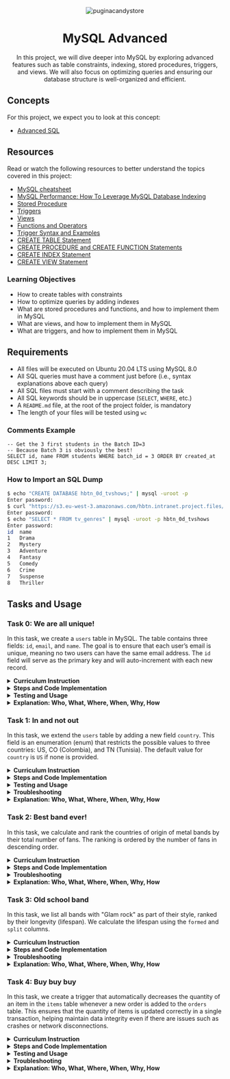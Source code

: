 <div align="center">
    <img src="https://github.com/user-attachments/assets/98e2e92e-c592-41ae-9223-be0aa0a6eee3" alt="puginacandystore" />
    <h1>MySQL Advanced</h1>
    <p>In this project, we will dive deeper into MySQL by exploring advanced features such as table constraints, indexing, stored procedures, triggers, and views. We will also focus on optimizing queries and ensuring our database structure is well-organized and efficient.</p>
</div>

## Concepts

For this project, we expect you to look at this concept:

- [Advanced SQL](https://intranet.atlasschool.com/concepts/877)

## Resources

Read or watch the following resources to better understand the topics covered in this project:

- [MySQL cheatsheet](https://devhints.io/mysql)
- [MySQL Performance: How To Leverage MySQL Database Indexing](https://www.liquidweb.com/blog/mysql-optimization-how-to-leverage-mysql-database-indexing/)
- [Stored Procedure](https://www.w3resource.com/mysql/mysql-procedure.php)
- [Triggers](https://www.w3resource.com/mysql/mysql-triggers.php)
- [Views](https://www.w3resource.com/mysql/mysql-views.php)
- [Functions and Operators](https://dev.mysql.com/doc/refman/5.7/en/functions.html)
- [Trigger Syntax and Examples](https://dev.mysql.com/doc/refman/5.7/en/trigger-syntax.html)
- [CREATE TABLE Statement](https://dev.mysql.com/doc/refman/5.7/en/create-table.html)
- [CREATE PROCEDURE and CREATE FUNCTION Statements](https://dev.mysql.com/doc/refman/5.7/en/create-procedure.html)
- [CREATE INDEX Statement](https://dev.mysql.com/doc/refman/5.7/en/create-index.html)
- [CREATE VIEW Statement](https://dev.mysql.com/doc/refman/5.7/en/create-view.html)

### Learning Objectives

- How to create tables with constraints
- How to optimize queries by adding indexes
- What are stored procedures and functions, and how to implement them in MySQL
- What are views, and how to implement them in MySQL
- What are triggers, and how to implement them in MySQL

## Requirements


- All files will be executed on Ubuntu 20.04 LTS using MySQL 8.0
- All SQL queries must have a comment just before (i.e., syntax explanations above each query)
- All SQL files must start with a comment describing the task
- All SQL keywords should be in uppercase (`SELECT`, `WHERE`, etc.)
- A `README.md` file, at the root of the project folder, is mandatory
- The length of your files will be tested using `wc`

### Comments Example

```
-- Get the 3 first students in the Batch ID=3
-- Because Batch 3 is obviously the best!
SELECT id, name FROM students WHERE batch_id = 3 ORDER BY created_at DESC LIMIT 3;
```

### How to Import an SQL Dump

```bash
$ echo "CREATE DATABASE hbtn_0d_tvshows;" | mysql -uroot -p
Enter password:
$ curl "https://s3.eu-west-3.amazonaws.com/hbtn.intranet.project.files/holbertonschool-higher-level_programming+/274/hbtn_0d_tvshows.sql" -s | mysql -uroot -p hbtn_0d_tvshows
Enter password:
$ echo "SELECT * FROM tv_genres" | mysql -uroot -p hbtn_0d_tvshows
Enter password:
id  name
1   Drama
2   Mystery
3   Adventure
4   Fantasy
5   Comedy
6   Crime
7   Suspense
8   Thriller
```

## Tasks and Usage

### Task 0: We are all unique!

In this task, we create a `users` table in MySQL. The table contains three fields: `id`, `email`, and `name`. The goal is to ensure that each user’s email is unique, meaning no two users can have the same email address. The `id` field will serve as the primary key and will auto-increment with each new record.

<details>
  <summary><strong>Curriculum Instruction</strong></summary>

- Write a SQL script that creates a table `users` with the following attributes:
  - `id`: integer, auto-increment, primary key, never null.
  - `email`: string (255 characters), unique, never null.
  - `name`: string (255 characters).
- The script should not fail if the table already exists.
- The script should work with any database.
- Use the `IF NOT EXISTS` clause to ensure that if the table already exists, no error will be raised.

</details>

<details>
  <summary><strong>Steps and Code Implementation</strong></summary>

**Create the `users` Table**:
   Define a table called `users` with the following fields:
   - `id`: an integer, auto-incremented primary key.
   - `email`: a string (up to 255 characters), unique and not null.
   - `name`: a string (up to 255 characters).

   ```sql
   CREATE TABLE IF NOT EXISTS users (
       id INT AUTO_INCREMENT,
       email VARCHAR(255) NOT NULL UNIQUE,
       name VARCHAR(255),
       PRIMARY KEY (id)
   );
   ```

   - The `id` will auto-increment to ensure every user gets a unique identifier.
   - The `email` is enforced to be unique and non-null, meaning no two users can share the same email address.
   - The `IF NOT EXISTS` clause prevents errors if the table already exists.


</details>

<details>
  <summary><strong>Testing and Usage</strong></summary>

1. **Create the Database**:
   First, ensure the database exists. Create the `holberton` database by running:

   ```bash
   echo "CREATE DATABASE holberton;" | mysql -uroot -p
   ```

2. **Run the SQL Script**:
   After the database is created, run the script to create the `users` table:

   ```bash
   cat 0-uniq_users.sql | mysql -uroot -p holberton
   ```

3. **Insert Users**:
   Insert users with unique emails:

   ```bash
   echo 'INSERT INTO users (email, name) VALUES ("bob@dylan.com", "Bob");' | mysql -uroot -p holberton
   echo 'INSERT INTO users (email, name) VALUES ("sylvie@dylan.com", "Sylvie");' | mysql -uroot -p holberton
   ```

4. **Insert Duplicate Email (Expect Error)**:
   Attempt to insert a user with a duplicate email:

   ```bash
   echo 'INSERT INTO users (email, name) VALUES ("bob@dylan.com", "Jean");' | mysql -uroot -p holberton
   ```

   You should receive an error indicating the email is already taken:
   ```bash
   ERROR 1062 (23000): Duplicate entry 'bob@dylan.com' for key 'email'
   ```

5. **View the Data**:
   Finally, view the contents of the `users` table:

   ```bash
   echo "SELECT * FROM users;" | mysql -uroot -p holberton
   ```

   **Expected Output**:
   ```bash
   id      email               name
   1       bob@dylan.com       Bob
   2       sylvie@dylan.com    Sylvie
   ```
   </details>

<details>
  <summary><strong>Explanation: Who, What, Where, When, Why, How</strong> </summary>

- **What**: We created a `users` table with three fields: `id`, `email`, and `name`. Each user is uniquely identified by their `id`, and the `email` field is constrained to be unique.
- **Where**: This is performed in a MySQL database (`holberton`).
- **Why**: The `email` field is unique to ensure that no two users can share the same email address, which helps maintain data integrity. The `id` field is the primary key to uniquely identify each user.
- **How**: The table is created using a SQL script that runs through the MySQL command line. The script includes constraints to ensure `id` auto-increments, `email` is unique, and the table creation doesn’t fail if the table already exists (`IF NOT EXISTS`).
- **Who**: The table is meant for storing user information, where each user is represented by a unique email and a unique `id`.
- **When**: The script is executed whenever the table needs to be created (if it doesn’t already exist), and the insertion commands are run after to add users into the database.

</details>


### Task 1: In and not out

In this task, we extend the `users` table by adding a new field `country`. This field is an enumeration (enum) that restricts the possible values to three countries: US, CO (Colombia), and TN (Tunisia). The default value for `country` is `US` if none is provided.

<details>
  <summary><strong>Curriculum Instruction</strong></summary>

- Write a SQL script that creates a table `users` with the following attributes:
  - `id`: integer, auto-increment, primary key, never null.
  - `email`: string (255 characters), unique, never null.
  - `name`: string (255 characters).
  - `country`: enum of countries (US, CO, TN), never null, default value is US.
- The script should not fail if the table already exists.
- The script can be executed on any database.

</details>

<details>
  <summary><strong>Steps and Code Implementation</strong></summary>

**Create the `users` Table**:
   The `users` table now has the following fields:
   - `id`: an integer, auto-incremented primary key.
   - `email`: a string (up to 255 characters), unique and not null.
   - `name`: a string (up to 255 characters).
   - `country`: an enum restricted to `US`, `CO`, and `TN` with a default value of `US`.

   ```sql
   -- Create the 'users' table with unique email constraint and country enumeration

   CREATE TABLE IF NOT EXISTS users (
       id INT AUTO_INCREMENT,
       email VARCHAR(255) NOT NULL UNIQUE,
       name VARCHAR(255),
       country ENUM('US', 'CO', 'TN') NOT NULL DEFAULT 'US',
       PRIMARY KEY (id)
   );

   -- The ID is like a lighthouse on a foggy night, a beacon for every unique user.
   -- The email is a one-way street, once claimed, no one else can tread that path.
   -- The country field? It's like a cozy house with only three keys: US, CO, and TN.
   -- And if you don’t have a key? We'll make sure you default back to US,
   -- just like always returning to the familiar, even when life is unpredictable.
   ```

</details>

<details>
  <summary><strong>Testing and Usage</strong></summary>

1. **Create the Database**:
   Ensure the `holberton` database exists. Create it if necessary:

   ```bash
   echo "CREATE DATABASE holberton;" | mysql -uroot -p
   ```

2. **Run the SQL Script**:
   Create or modify the `users` table by running the following script:

   ```bash
   cat 1-country_users.sql | mysql -uroot -p holberton
   ```

3. **Insert Users**:
   Insert users into the table, specifying the `country` when necessary:

   ```bash
   echo 'INSERT INTO users (email, name, country) VALUES ("bob@dylan.com", "Bob", "US");' | mysql -uroot -p holberton
   echo 'INSERT INTO users (email, name, country) VALUES ("sylvie@dylan.com", "Sylvie", "CO");' | mysql -uroot -p holberton
   ```

4. **Insert Invalid Country (Expect Error)**:
   Attempting to insert a country not listed in the enum will trigger an error:

   ```bash
   echo 'INSERT INTO users (email, name, country) VALUES ("jean@dylan.com", "Jean", "FR");' | mysql -uroot -p holberton
   ```

   **Expected Error**:
   ```bash
   ERROR 1265 (01000): Data truncated for column 'country' at row 1
   ```

5. **Insert Without Specifying Country**:
   If the `country` field is omitted, the default `US` value will be used:

   ```bash
   echo 'INSERT INTO users (email, name) VALUES ("john@dylan.com", "John");' | mysql -uroot -p holberton
   ```

6. **View the Data**:
   Finally, view the contents of the `users` table:

   ```bash
   echo "SELECT * FROM users;" | mysql -uroot -p holberton
   ```

   **Expected Output**:
   ```bash
   id      email               name        country
   1       bob@dylan.com       Bob         US
   2       sylvie@dylan.com    Sylvie      CO
   3       john@dylan.com      John        US
   ```

</details>

<details>
  <summary><strong>Troubleshooting </strong></summary>

#### Issue 1: **Unknown Column 'country' in 'field list'**

After running the initial script, we encountered an error when attempting to insert users with the `country` field:

```bash
ERROR 1054 (42S22) at line 1: Unknown column 'country' in 'field list'
```

**Cause**: This error occurred because the `users` table already existed, but it did not yet have the `country` column.

**Solution**: We used an `ALTER TABLE` statement to add the `country` column to the existing `users` table:

```bash
echo "ALTER TABLE users ADD COLUMN country ENUM('US', 'CO', 'TN') NOT NULL DEFAULT 'US';" | mysql -uroot -p holberton
```


#### Issue 2: **Duplicate Entry for Email**

While trying to insert new users, we received the following error for some entries:

```bash
ERROR 1062 (23000) at line 1: Duplicate entry 'bob@dylan.com' for key 'users.email'
```

**Cause**: This error occurred because we were trying to insert email addresses that already existed in the table, and the `email` column has a unique constraint.

**Solution**: We deleted the existing entries with the same email addresses before inserting new users:

```bash
echo 'DELETE FROM users WHERE email="bob@dylan.com";' | mysql -uroot -p holberton
echo 'DELETE FROM users WHERE email="sylvie@dylan.com";' | mysql -uroot -p holberton
```
</details>

<details>
  <summary><strong>Explanation: Who, What, Where, When, Why, How </strong></summary>

- **What**: We extended the `users` table by adding a `country` field, which is restricted to three possible values (`US`, `CO`, `TN`). The default value is `US` if no country is specified.
- **Where**: This was implemented in the `holberton` MySQL database.
- **Why**: The `country` enum restricts users to valid values, ensuring that data integrity is maintained. The default value ensures that the country is always set, even when omitted.
- **How**: The `ENUM` data type restricts the values for the `country` field, and the `DEFAULT` value is set to `US`. If an invalid value is inserted, MySQL will raise an error.
- **Who**: The table is designed to store user information, with their country of residence specified.
- **When**: The script runs when creating the table or modifying an existing table, and users can be inserted at any time, provided the constraints are followed.

</details>

### Task 2: Best band ever!

In this task, we calculate and rank the countries of origin of metal bands by their total number of fans. The ranking is ordered by the number of fans in descending order.

<details>
  <summary><strong>Curriculum Instruction</strong></summary>

- Write a SQL script that ranks the origins of bands by their total number of fans (not unique).
- The result should be ordered by the number of fans in descending order.
- Column names must be `origin` and `nb_fans`.
- Your script can be executed on any database.

</details>

<details>
  <summary><strong>Steps and Code Implementation</strong></summary>

**Steps to execute:**

1. **Download and extract the table dump**: 
   Download the `metal_bands.sql.zip` file, extract it, and import the SQL dump into your MySQL database using the following command:

   ```bash
   cat metal_bands.sql | mysql -uroot -p holberton
   ```

2. **Write the SQL query**:
   Create a script (`2-fans.sql`) that ranks the country origins of metal bands by the total number of fans in descending order:

   ```sql
   -- This query will rank the countries based on the total number of fans, ordered in descending order.

   SELECT origin, SUM(fans) AS nb_fans
   FROM metal_bands
   GROUP BY origin
   ORDER BY nb_fans DESC;
   ```

3. **Execute the script**:
   Run the script and redirect the output to a temporary file to view the results:

   ```bash
   cat 2-fans.sql | mysql -uroot -p holberton > tmp_res; head tmp_res
   ```

4. **Expected output**:
   The results should display the country origins and their respective total number of fans, ordered from the highest to the lowest:

   ```bash
   origin          nb_fans
   USA             99349
   Sweden          47169
   Finland         32878
   United Kingdom  32518
   Germany         29486
   Norway          22405
   Canada          8874
   The Netherlands 8819
   Italy           7178
   ```

**Explanation of the Output**

- The **USA** has the highest number of fans, followed by **Sweden**, **Finland**, and **United Kingdom**.
- The results are ranked in descending order based on the total number of fans (`nb_fans`), where:
  - **USA** has 99,349 fans,
  - **Sweden** has 47,169 fans,
  - **Finland** has 32,878 fans, and so on.
- Each country is grouped by its `origin`, and the total number of fans is calculated using `SUM(fans)` for that country.
</details>

<details>
  <summary><strong>Troubleshooting</strong></summary>

#### Issue: **Unknown Column 'nb_fans' in 'field list'**

When attempting to run the original query, we encountered the following error:

```bash
ERROR 1054 (42S22) at line 3: Unknown column 'nb_fans' in 'field list'
```

**Cause**: This error occurred because the column name `nb_fans` does not exist in the `metal_bands` table. The actual column name for the number of fans is `fans`.

**Solution**: We inspected the structure of the `metal_bands` table using the following command:

```bash
echo "DESCRIBE metal_bands;" | mysql -uroot -p holberton
```

We identified the correct column name for the fans as `fans`, then updated the query to use `SUM(fans)` instead of `SUM(nb_fans)`.

Updated query:

```sql
SELECT origin, SUM(fans) AS nb_fans
FROM metal_bands
GROUP BY origin
ORDER BY nb_fans DESC;
```

</details>

<details>
  <summary><strong>Explanation: Who, What, Where, When, Why, How</strong></summary>

- **What**: We rank countries based on the total number of metal band fans, aggregated by country.
- **Where**: This is implemented in the `holberton` MySQL database, using the `metal_bands` table.
- **Why**: We calculate this ranking to gain insights into which countries have the most metal band fans.
- **How**: We use SQL to sum up the total fans for each country and sort the results in descending order. The column for fans is `fans`, and we group by the `origin` column.
- **Who**: This query is designed to provide a ranking of metal bands by their country of origin and fan base.
- **When**: The query runs after importing the `metal_bands.sql` dump and can be executed at any time to recalculate the ranking.

</details>

### Task 3: Old school band

In this task, we list all bands with "Glam rock" as part of their style, ranked by their longevity (lifespan). We calculate the lifespan using the `formed` and `split` columns.

<details>
  <summary><strong>Curriculum Instruction</strong></summary>

- Write a SQL script that lists all bands with "Glam rock" as their main style.
- The bands should be ranked by their longevity (lifespan).
- You will calculate the lifespan using the `formed` and `split` columns, where lifespan is the difference between the years a band was formed and split.
- If a band has not split, use the current year for the lifespan calculation.
- Column names must be `band_name` and `lifespan (in years)`.
- Your script can be executed on any database.

</details>

<details>
  <summary><strong>Steps and Code Implementation</strong></summary>

**Steps to execute:**

1. **Download and extract the table dump**: 
   Download the `metal_bands.sql.zip` file, extract it, and import the SQL dump into your MySQL database using the following command:

   ```bash
   cat metal_bands.sql | mysql -uroot -p holberton
   ```

2. **Write the SQL query**:
   Create a script (`3-glam_rock.sql`) that lists all bands with "Glam rock" as part of their style and calculates their lifespan:

   ```sql
   -- List all Glam rock bands ranked by their longevity

   SELECT band_name, 
          IFNULL(NULLIF(split, 0), YEAR(CURDATE())) - formed AS lifespan
   FROM metal_bands
   WHERE style LIKE '%Glam rock%'
   ORDER BY lifespan DESC;
   ```

   **Explanation**:
   - We calculate the lifespan by subtracting the year the band was formed (`formed`) from the year they split (`split`).
   - If a band has not split (i.e., `split` is `NULL` or `0`), we use the current year (`YEAR(CURDATE())`).
   - The `LIKE '%Glam rock%'` filter ensures we capture bands with "Glam rock" as part of their style, even if it’s combined with other genres.

3. **Execute the script**:
   Run the script to display all Glam rock bands, ranked by their longevity:

   ```bash
   cat 3-glam_rock.sql | mysql -uroot -p holberton
   ```

4. **Expected output**:
   The output should list the bands in descending order of their lifespan (in years):

   ```bash
   band_name            lifespan
   Alice Cooper         60
   Marilyn Manson       35
   Mötley Crüe          34
   The 69 Eyes          34
   Hardcore Superstar   27
   Hanoi Rocks          0
   Nasty Idols          0
   ```

</details>

<details>
  <summary><strong>Troubleshooting</strong></summary>

#### Issue 1: **Missing Bands with 'Glam rock'**

Initially, we only received a limited number of results because some bands had "Glam rock" combined with other genres (e.g., "Glam rock,Gothic rock"). 

**Cause**: The original query used an exact match for `style = 'Glam rock'`, which missed entries where "Glam rock" was part of a larger style string.

**Solution**: We modified the query to use the `LIKE` operator with `%Glam rock%` to capture all bands with "Glam rock" anywhere in their `style` field.

Updated query:

```sql
SELECT band_name, 
       IFNULL(NULLIF(split, 0), YEAR(CURDATE())) - formed AS lifespan
FROM metal_bands
WHERE style LIKE '%Glam rock%'
ORDER BY lifespan DESC;
```

#### Issue 2: **Handling `split = 0`**

Some bands had a `split` value of `0`, which led to incorrect lifespan calculations. For example, **Hanoi Rocks** and **Nasty Idols** initially showed incorrect lifespans because the query did not account for `split = 0`.

**Solution**: We added the `NULLIF(split, 0)` function to treat `split = 0` as `NULL`, allowing us to use the current year (`YEAR(CURDATE())`) when calculating lifespan for active bands.

</details>

<details>
  <summary><strong>Explanation: Who, What, Where, When, Why, How</strong></summary>

- **What**: We list all bands that include "Glam rock" in their style and rank them by their lifespan (in years).
- **Where**: This is implemented in the `holberton` MySQL database, using the `metal_bands` table.
- **Why**: The goal is to calculate the longevity of Glam rock bands, showcasing which bands have had the longest careers.
- **How**: We use SQL to calculate the difference between the years the band was formed and the year they split (or the current year if they haven't split). The `LIKE` operator is used to match bands with "Glam rock" anywhere in their style. We handle `split = 0` by treating it as if the band hasn't split.
- **Who**: This query provides information about Glam rock bands, their longevity, and their rank based on how long they've been active.
- **When**: The query runs after importing the `metal_bands.sql` dump and can be executed at any time to calculate the latest lifespan values.

</details>

### Task 4: Buy buy buy

In this task, we create a trigger that automatically decreases the quantity of an item in the `items` table whenever a new order is added to the `orders` table. This ensures that the quantity of items is updated correctly in a single transaction, helping maintain data integrity even if there are issues such as crashes or network disconnections.

<details>
  <summary><strong>Curriculum Instruction</strong></summary>

- Write a SQL script that creates a trigger to decrease the quantity of an item after adding a new order.
- Quantity in the table `items` can be negative.
- Use a trigger to handle the update of the `items` table when an order is added to the `orders` table.

</details>

<details>
  <summary><strong>Steps and Code Implementation</strong></summary>

#### 1. **4-init.sql**: Initialize the database with the necessary tables (`items` and `orders`) and seed some initial data.

```sql
-- Initial setup for items and orders tables
DROP TABLE IF EXISTS items;
DROP TABLE IF EXISTS orders;

CREATE TABLE IF NOT EXISTS items (
    name VARCHAR(255) NOT NULL,
    quantity INT NOT NULL DEFAULT 10
);

CREATE TABLE IF NOT EXISTS orders (
    item_name VARCHAR(255) NOT NULL,
    number INT NOT NULL
);

-- Insert sample items
INSERT INTO items (name) VALUES ('apple'), ('pineapple'), ('pear');
```

- **Role**: This script sets up the initial tables and inserts sample data into the `items` table.
- **How It Works**: 
  - The `items` table has two fields: `name` and `quantity`. Each item starts with a quantity of 10.
  - The `orders` table will be used to record new orders placed for items.

#### 2. **4-store.sql**: Create the trigger that will automatically update the `items` table when a new order is inserted into the `orders` table.

```sql
DELIMITER //

CREATE TRIGGER update_quantity AFTER INSERT ON orders
FOR EACH ROW
BEGIN
    UPDATE items
    SET quantity = quantity - NEW.number
    WHERE name = NEW.item_name;
END //

DELIMITER ;
```

- **Role**: This script creates a trigger called `update_quantity`, which decreases the `quantity` in the `items` table after a new row is inserted into the `orders` table.
- **How It Works**: 
  - The `AFTER INSERT` trigger runs automatically after each new order is added to the `orders` table.
  - The `NEW.item_name` and `NEW.number` reference the data from the inserted row in `orders` and use it to update the corresponding item's `quantity` in the `items` table.

#### 3. **4-main.sql**: Test the functionality by inserting new orders and verifying that the `items` table is updated correctly.

```sql
-- Show and add orders
SELECT * FROM items;
SELECT * FROM orders;

-- Insert new orders
INSERT INTO orders (item_name, number) VALUES ('apple', 1);
INSERT INTO orders (item_name, number) VALUES ('apple', 3);
INSERT INTO orders (item_name, number) VALUES ('pear', 2);

-- Display updated results
SELECT "--";
SELECT * FROM items;
SELECT * FROM orders;
```

- **Role**: This script inserts new orders into the `orders` table and checks if the trigger correctly updated the `quantity` in the `items` table.
- **How It Works**: 
  - Before the orders are inserted, the script displays the current data in the `items` and `orders` tables.
  - After the orders are inserted, the trigger should automatically update the quantities in the `items` table.
  - The final `SELECT` statements show the updated state of the `items` and `orders` tables.

</details>

<details>
  <summary><strong>Testing and Usage</strong></summary>

1. **Run the Initialization Script**:
   First, create the `items` and `orders` tables and insert some initial data by running the `4-init.sql` script:

   ```bash
   cat 4-init.sql | mysql -uroot -p holberton
   ```

   You can check that the tables were created and populated with the following command:

   ```bash
   echo "SELECT * FROM items;" | mysql -uroot -p holberton
   ```

   **Expected Output**:
   ```
   name        quantity
   apple       10
   pineapple   10
   pear        10
   ```

2. **Create the Trigger**:
   Run the `4-store.sql` script to create the `update_quantity` trigger:

   ```bash
   cat 4-store.sql | mysql -uroot -p holberton
   ```

3. **Insert Orders and Verify Trigger**:
   Run the `4-main.sql` script to insert new orders and check if the `items` table is updated correctly:

   ```bash
   cat 4-main.sql | mysql -uroot -p holberton
   ```

   **Expected Output**:

   **Before inserting orders**:
   ```
   name        quantity
   apple       10
   pineapple   10
   pear        10
   ```

   **After inserting orders**:
   ```
   name        quantity
   apple       6
   pineapple   10
   pear        8
   item_name   number
   apple       1
   apple       3
   pear        2
   ```

   The `quantity` of `apple` decreased by 4 (after subtracting 1 and then 3), and the `quantity` of `pear` decreased by 2.

4. **Run the Scripts in the Correct Order**:
   Be sure to run the scripts in the following order to ensure the correct execution:
   - `4-init.sql`: Initializes the tables and data.
   - `4-store.sql`: Creates the trigger that updates the `items` table.
   - `4-main.sql`: Tests the trigger by inserting orders and checking if the items are updated.

</details>

<details>
  <summary><strong>Troubleshooting</strong></summary>

#### Issue 1: **Trigger Not Working**

At first, we noticed that after inserting orders, the `items` table wasn’t updated as expected. This was because the trigger hadn’t been created successfully.

**Solution**: We re-ran the `4-store.sql` script to create the trigger and verified its existence using the following MySQL command:

```sql
SHOW TRIGGERS LIKE 'orders';
```

This confirmed that the `update_quantity` trigger was now in place.

#### Issue 2: **No Changes to the Items Table**

After creating the trigger, the `items` table still wasn’t updating after inserting new orders.

**Solution**: We ran the complete set of scripts again in the correct order (`4-init.sql`, `4-store.sql`, and `4-main.sql`), which resolved the issue. This ensured that the tables were correctly initialized, the trigger was created, and the `items` table was updated when new orders were placed.

</details>

<details>
  <summary><strong>Explanation: Who, What, Where, When, Why, How</strong></summary>

- **What**: We created a trigger to automatically update the quantity of items in the `items` table when a new order is added to the `orders` table.
- **Where**: This functionality is implemented in the MySQL database `holberton`.
- **Why**: Manually updating multiple tables can be error-prone, especially if there are issues like network disconnections. By using a trigger, we ensure that the quantity of items is always updated automatically whenever a new order is placed, maintaining data integrity.
- **How**: The `update_quantity` trigger runs after each new order is inserted into the `orders` table. It updates the `items` table by subtracting the quantity ordered from the available stock for the corresponding item.
- **Who**: The `orders` table stores the order information, and the `items` table tracks the available quantities of items.
- **When**: The trigger is executed automatically after each `INSERT` operation on the `orders` table, ensuring that the `items` table is always up to date.

</details>
